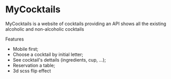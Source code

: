 # MyCocktails

<p> MyCocktails is a website of cocktails providing an API shows all the existing alcoholic and non-alcoholic cocktails </p>

<p> Features </p>
<ul>
<li> Mobile first; </li>
<li> Choose a cocktail by initial letter; </li>
<li> See cocktail's dettails (ingredients, cup, ...); </li>
<li> Reservation a table; </li>
<li> 3d scss flip effect </li>
</ul>
